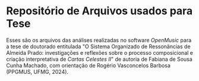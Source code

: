 # Repositório de Arquivos usados para Tese

Esses são os arquivos das análises realizadas no software *OpenMusic* para a tese de doutorado entitulada "O Sistema Organizado de Ressonâncias de Almeida Prado: investigações e reflexões sobre o processo composicional e criação interpretativa de *Cartas Celestes II*" de autoria de Fabiana de Sousa Cunha Machado, com orientação de Rogério Vasconcelos Barbosa (PPGMUS, UFMG, 2024).
